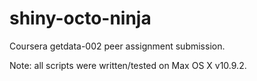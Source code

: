shiny-octo-ninja
================

Coursera getdata-002 peer assignment submission.

Note: all scripts were written/tested on Max OS X v10.9.2. 
